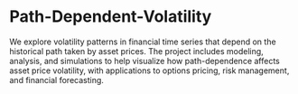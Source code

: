 # Path-Dependent-Volatility
We explore volatility patterns in financial time series that depend on the historical path taken by asset prices. The project includes modeling, analysis, and simulations to help visualize how path-dependence affects asset price volatility, with applications to options pricing, risk management, and financial forecasting.
